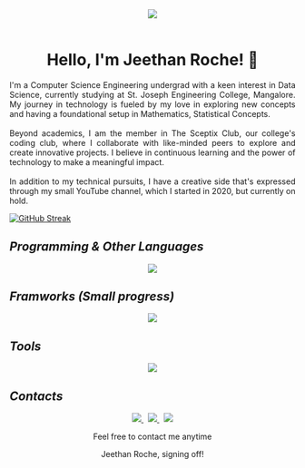 <header><img src="https://github.com/user-attachments/assets/ec56733b-8025-4717-a9b6-03cb45934f32"></header>

<div align="center">
    <h1>Hello, I'm Jeethan Roche! 👋</h1>
</div>
    
<p align="justify">I'm a Computer Science Engineering undergrad with a keen interest in Data Science, currently studying at St. Joseph Engineering College, Mangalore. My journey in technology is fueled by my love in exploring new concepts and having a foundational setup in Mathematics, Statistical Concepts.<br><br>Beyond academics, I am the member in The Sceptix Club, our college's coding club, where I collaborate with like-minded peers to explore and create innovative projects. I believe in continuous learning and the power of technology to make a meaningful impact.<br><br>In addition to my technical pursuits, I have a creative side that's expressed through my small YouTube channel, which I started in 2020, but currently on hold.</p>

[![GitHub Streak](https://nirzak-streak-stats.vercel.app?user=roche-jeethan&theme=catppuccin-mocha&border_radius=15&background=000000&hide_longest_streak=true)](https://git.io/streak-stats)

## *Programming & Other Languages*
<div align="center">
     <a href="https://skillicons.dev">
        <img src="https://skillicons.dev/icons?i=python,html,css,js,mysql,java,c,matlab,r">
    </a>
</div>

## *Framworks (Small progress)*
<div align="center">
     <a href="https://skillicons.dev">
        <img src="https://skillicons.dev/icons?i=react,tailwind,supabase,nextjs">
    </a>
</div>

## *Tools*
<div align="center">
     <a href="https://skillicons.dev">
        <img src="https://skillicons.dev/icons?i=git,github,vscode,linux,ubuntu,npm">
    </a>
</div>

## *Contacts*
<div align="center" style="gap:2rem">
    <a href="https://mailto:jeethanroche@gmail.com">
        <img src="https://skillicons.dev/icons?i=gmail">
    </a> &nbsp; <a href="https://www.linkedin.com/in/roche-jeethan02/">
        <img src="https://skillicons.dev/icons?i=linkedin">
    </a> &nbsp; <a href="https://instagram.com/roche_jeethan">
        <img src="https://skillicons.dev/icons?i=instagram">
    </a>
</div>
<div align="center" style="margin-top: 5px">
    <p>Feel free to contact me anytime</p>
</div>
<div align="center" style="margin-top: 5px">
    <p>Jeethan Roche, signing off!</p>
</div>



<!---
roche-jeethan/roche-jeethan is a ✨ special ✨ repository because its `README.md` (this file) appears on your GitHub profile.
You can click the Preview link to take a look at your changes.
--->
